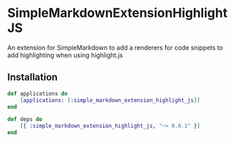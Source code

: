 # SimpleMarkdownExtensionHighlightJS
An extension for SimpleMarkdown to add a renderers for code snippets to add highlighting when using highlight.js

Installation
------------

```elixir
def applications do
    [applications: [:simple_markdown_extension_highlight_js]]
end

def deps do
    [{ :simple_markdown_extension_highlight_js, "~> 0.0.1" }]
end
```

